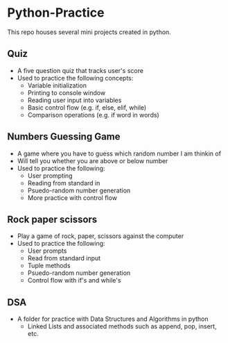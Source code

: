 # Python-Practice
This repo houses several mini projects created in python.

## Quiz
* A five question quiz that tracks user's score
* Used to practice the following concepts:
  * Variable initialization
  * Printing to console window
  * Reading user input into variables
  * Basic control flow (e.g. if, else, elif, while)
  * Comparison operations (e.g. if word in words)
## Numbers Guessing Game
* A game where you have to guess which random number I am thinkin of
* Will tell you whether you are above or below number
* Used to practice the following:
  * User prompting
  * Reading from standard in
  * Psuedo-random number generation
  * More practice with control flow
## Rock paper scissors
* Play a game of rock, paper, scissors against the computer
* Used to practice the following:
  * User prompts
  * Read from standard input
  * Tuple methods
  * Psuedo-random number generation
  * Control flow with if's and while's 
## DSA
* A folder for practice with Data Structures and Algorithms in python
  * Linked Lists and associated methods such as append, pop, insert, etc.
